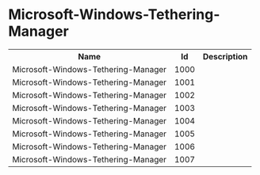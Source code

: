 # Microsoft-Windows-Tethering-Manager

<table>
<colgroup><col/><col/><col/></colgroup>
<tr><th>Name</th><th>Id</th><th>Description</th></tr>
<tr><td>Microsoft-Windows-Tethering-Manager</td><td>1000</td><td></td></tr>
<tr><td>Microsoft-Windows-Tethering-Manager</td><td>1001</td><td></td></tr>
<tr><td>Microsoft-Windows-Tethering-Manager</td><td>1002</td><td></td></tr>
<tr><td>Microsoft-Windows-Tethering-Manager</td><td>1003</td><td></td></tr>
<tr><td>Microsoft-Windows-Tethering-Manager</td><td>1004</td><td></td></tr>
<tr><td>Microsoft-Windows-Tethering-Manager</td><td>1005</td><td></td></tr>
<tr><td>Microsoft-Windows-Tethering-Manager</td><td>1006</td><td></td></tr>
<tr><td>Microsoft-Windows-Tethering-Manager</td><td>1007</td><td></td></tr>
</table>
